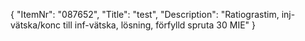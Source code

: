 {
  "ItemNr": "087652",
  "Title": "test",
  "Description": "Ratiograstim, inj-vätska/konc till inf-vätska, lösning, förfylld spruta 30 MIE"
}